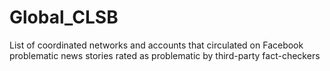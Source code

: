 # Global_CLSB
List of coordinated networks and accounts that circulated on Facebook problematic news stories rated as problematic by third-party fact-checkers
